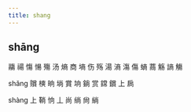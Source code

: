 ```yaml
---
title: shang
---
```


## shāng
鬺
禓
慯
愓
殤
汤
熵
商
墒
伤
殇
湯
滳
漡
傷
螪
蔏
觞
謪
觴


shǎng
贘
樉
晌
埫
賞
垧
鋿
赏
鏛
鑜
上
扄


shàng
上
鞝
恦
丄
尚
绱
尙
緔
